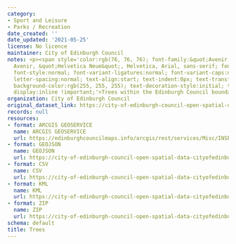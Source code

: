 ```yaml
---
category:
- Sport and Leisure
- Parks / Recreation
date_created: ''
date_updated: '2021-05-25'
license: No licence
maintainer: City of Edinburgh Council
notes: <p><span style='color:rgb(76, 76, 76); font-family:&quot;Avenir Next&quot;,
  Avenir, &quot;Helvetica Neue&quot;, Helvetica, Arial, sans-serif; font-size:15px;
  font-style:normal; font-variant-ligatures:normal; font-variant-caps:normal; font-weight:400;
  letter-spacing:normal; text-align:start; text-indent:0px; text-transform:none; word-spacing:0px;
  background-color:rgb(255, 255, 255); text-decoration-style:initial; text-decoration-color:initial;
  display:inline !important;'>Trees within the Edinburgh Council boundary area</span></p>
organization: City of Edinburgh Council
original_dataset_link: https://city-of-edinburgh-council-open-spatial-data-cityofedinburgh.hub.arcgis.com/maps/cityofedinburgh::trees
records: null
resources:
- format: ARCGIS GEOSERVICE
  name: ARCGIS GEOSERVICE
  url: https://edinburghcouncilmaps.info/arcgis/rest/services/Misc/INSPIRE/MapServer/39
- format: GEOJSON
  name: GEOJSON
  url: https://city-of-edinburgh-council-open-spatial-data-cityofedinburgh.hub.arcgis.com/datasets/cityofedinburgh::trees.geojson?outSR=%7B%22latestWkid%22%3A27700%2C%22wkid%22%3A27700%7D
- format: CSV
  name: CSV
  url: https://city-of-edinburgh-council-open-spatial-data-cityofedinburgh.hub.arcgis.com/datasets/cityofedinburgh::trees.csv?outSR=%7B%22latestWkid%22%3A27700%2C%22wkid%22%3A27700%7D
- format: KML
  name: KML
  url: https://city-of-edinburgh-council-open-spatial-data-cityofedinburgh.hub.arcgis.com/datasets/cityofedinburgh::trees.kml?outSR=%7B%22latestWkid%22%3A27700%2C%22wkid%22%3A27700%7D
- format: ZIP
  name: ZIP
  url: https://city-of-edinburgh-council-open-spatial-data-cityofedinburgh.hub.arcgis.com/datasets/cityofedinburgh::trees.zip?outSR=%7B%22latestWkid%22%3A27700%2C%22wkid%22%3A27700%7D
schema: default
title: Trees
---
```

